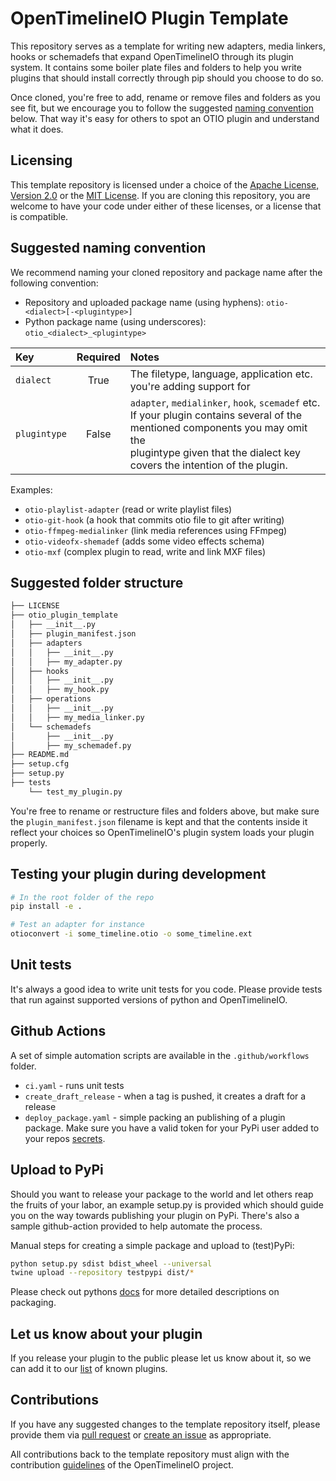 # OpenTimelineIO Plugin Template

This repository serves as a template for writing new adapters, media linkers, 
hooks or schemadefs that expand OpenTimelineIO through its plugin system.
It contains some boiler plate files and folders to help you write plugins that 
should install correctly through pip should you choose to do so.

Once cloned, you're free to add, rename or remove files and folders as you 
see fit, but we encourage you to follow the suggested 
[naming convention](#Suggested-naming-convention) below. 
That way it's easy for others to spot an OTIO plugin and understand what it does.


## Licensing

This template repository is licensed under a choice of the 
[Apache License, Version 2.0](https://www.apache.org/licenses/LICENSE-2.0.txt)
or the [MIT License](https://opensource.org/licenses/MIT). If you are cloning 
this repository, you are welcome to have your code under either of these licenses, 
or a license that is compatible.


## Suggested naming convention

We recommend naming your cloned repository and package name after the 
following convention:

* Repository and uploaded package name (using hyphens):
`otio-<dialect>[-<plugintype>]`
* Python package name (using underscores): `otio_<dialect>_<plugintype>`


| Key          | Required | Notes                                                             |
|:-------------|:--------:|:------------------------------------------------------------------|
| `dialect`    | True     | The filetype, language, application etc. you're adding support for|
| `plugintype` | False    | `adapter`, `medialinker`, `hook`, `scemadef` etc.<br>If your plugin contains several of the mentioned components you may omit the<br>plugintype given that the dialect key covers the intention of the plugin.

Examples:
* `otio-playlist-adapter` (read or write playlist files)
* `otio-git-hook` (a hook that commits otio file to git after writing)
* `otio-ffmpeg-medialinker` (link media references using FFmpeg)
* `otio-videofx-shemadef` (adds some video effects schema)
* `otio-mxf` (complex plugin to read, write and link MXF files)


## Suggested folder structure

```bash
├── LICENSE
├── otio_plugin_template
│   ├── __init__.py
│   ├── plugin_manifest.json
│   ├── adapters
│   │   ├── __init__.py
│   │   ├── my_adapter.py
│   ├── hooks
│   │   ├── __init__.py
│   │   ├── my_hook.py
│   ├── operations
│   │   ├── __init__.py
│   │   ├── my_media_linker.py
│   └── schemadefs
│       ├── __init__.py
│       ├── my_schemadef.py
├── README.md
├── setup.cfg
├── setup.py
├── tests
    └── test_my_plugin.py
```
You're free to rename or restructure files and folders above, but make sure the 
`plugin_manifest.json` filename is kept and that the contents inside it reflect
your choices so OpenTimelineIO's plugin system loads your plugin properly.


## Testing your plugin during development
```bash
# In the root folder of the repo
pip install -e .

# Test an adapter for instance
otioconvert -i some_timeline.otio -o some_timeline.ext
```


## Unit tests

It's always a good idea to write unit tests for you code.
Please provide tests that run against supported versions of python and 
OpenTimelineIO.


## Github Actions

A set of simple automation scripts are available in the `.github/workflows` folder.
* `ci.yaml` - runs unit tests
* `create_draft_release` - when a tag is pushed, it creates a draft for a release
* `deploy_package.yaml` - simple packing an publishing of a plugin package. 
  Make sure you have a valid token for your PyPi user added to your repos 
  [secrets](https://docs.github.com/es/actions/reference/encrypted-secrets).


## Upload to PyPi

Should you want to release your package to the world and let others reap the 
fruits of your labor, an example setup.py is provided which should guide you 
on the way towards publishing your plugin on PyPi.
There's also a sample github-action provided to help automate the process.

Manual steps for creating a simple package and upload to (test)PyPi:
```bash
python setup.py sdist bdist_wheel --universal
twine upload --repository testpypi dist/*
```
Please check out pythons [docs](https://packaging.python.org/tutorials/packaging-projects/#packaging-python-projects) 
for more detailed descriptions on packaging. 


## Let us know about your plugin
If you release your plugin to the public please let us know about it, so we can 
add it to our [list](https://github.com/PixarAnimationStudios/OpenTimelineIO/wiki/Tools-and-Projects-Using-OpenTimelineIO) 
of known plugins.


## Contributions

If you have any suggested changes to the template repository itself, 
please provide them via [pull request](../../pulls) or [create an issue](../../issues) as appropriate. 

All contributions back to the template repository must align with the contribution
[guidelines](https://opentimelineio.readthedocs.io/en/latest/tutorials/contributing.html) 
of the OpenTimelineIO project.
